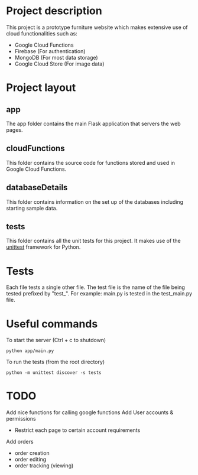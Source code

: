 # Project description

This project is a prototype furniture website which makes extensive use of cloud functionalities such as:

- Google Cloud Functions
- Firebase (For authentication)
- MongoDB (For most data storage)
- Google Cloud Store (For image data)

# Project layout

## app

The app folder contains the main Flask application that servers the web pages.

## cloudFunctions

This folder contains the source code for functions stored and used in Google Cloud Functions.

## databaseDetails

This folder contains information on the set up of the databases including starting sample data.

## tests

This folder contains all the unit tests for this project. It makes use of the [unittest](https://docs.python.org/3/library/unittest.html) framework for Python.

# Tests

Each file tests a single other file. The test file is the name of the file being tested prefixed by "test\_". For example: main.py is tested in the test_main.py file.

# Useful commands

To start the server (Ctrl + c to shutdown)

`python app/main.py`

To run the tests (from the root directory)

`python -m unittest discover -s tests`

# TODO

Add nice functions for calling google functions
Add User accounts & permissions

- Restrict each page to certain account requirements

Add orders

- order creation
- order editing
- order tracking (viewing)
